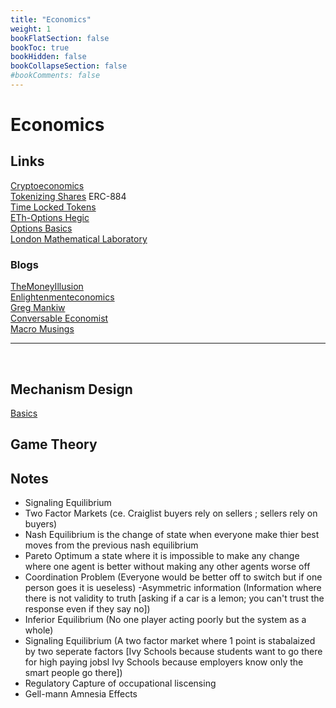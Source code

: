 ```yaml
---
title: "Economics"
weight: 1
bookFlatSection: false
bookToc: true
bookHidden: false
bookCollapseSection: false
#bookComments: false
---
```

# Economics

## Links 
[Cryptoeconomics](https://www.youtube.com/watch?v=GQR1xjQn5Pg)  
[Tokenizing Shares](https://medium.com/coinmonks/tokenising-shares-introducing-erc-884-cc491258e413) ERC-884  
[Time Locked Tokens](https://ethresear.ch/t/time-locked-1-1-tokens-as-rudimentary-pseudo-futures/7958)  
[ETh-Options Hegic](https://www.hegic.co/)  
[Options Basics](https://hegic.gitbook.io/start/)  
[London Mathematical Laboratory](http://lml.org.uk/)  

### Blogs
[TheMoneyIllusion](https://www.themoneyillusion.com/)  
[Enlightenmenteconomics](http://www.enlightenmenteconomics.com/blog/)  
[Greg Mankiw](https://gregmankiw.blogspot.com/)  
[Conversable Economist](https://gregmankiw.blogspot.com/)  
[Macro Musings](https://gregmankiw.blogspot.com/)  

***
</br>

## Mechanism Design
[Basics](https://en.wikipedia.org/wiki/Mechanism_design#:~:text=Mechanism%20design%20is%20a%20fieldsettings%2C%20where%20players%20act%20rationally.)  

## Game Theory


## Notes

- Signaling Equilibrium
- Two Factor Markets (ce. Craiglist buyers rely on sellers ; sellers rely on buyers)
- Nash Equilibrium is the change of state when everyone make thier best moves from the previous nash equilibrium
- Pareto Optimum a state where it is impossible to make any change where one agent is better without making any other agents worse off
- Coordination Problem (Everyone would be better off to switch but if one person goes it is ueseless)
-Asymmetric information (Information where there is not validity to truth [asking if a car is a lemon; you can't trust the response even if they say no])
- Inferior Equilibrium (No one player acting poorly but the system as a whole)
- Signaling Equilibrium (A two factor market where 1 point is stabalaized by two seperate factors [Ivy Schools because students want to go there for high paying jobsl Ivy Schools because employers know only the smart people go there])
- Regulatory Capture of occupational liscensing 
- Gell-mann Amnesia Effects